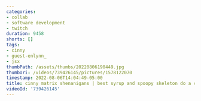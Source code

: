 ```yaml
---
categories:
- collab
- software development
- twitch
duration: 9458
shorts: []
tags:
- cinny
- guest-enlynn_
- jsx
thumbPath: /assets/thumbs/20220806190449.jpg
thumbUri: /videos/739426145/pictures/1578122070
timestamp: 2022-08-06T14:04:49-05:00
title: cinny matrix shenanigans | best syrup and spoopy skeleton do a code
videoId: '739426145'
---
```

